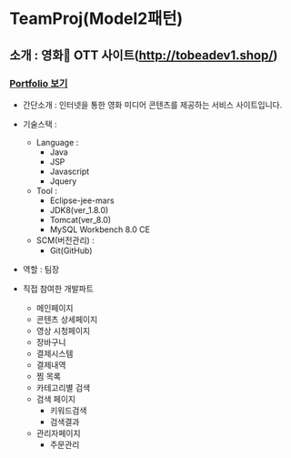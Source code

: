 # TeamProj(Model2패턴)
## 소개 : 영화🎥 OTT 사이트(http://tobeadev1.shop/) <br>
### <a href="https://github.com/singhasla/teamProject/팀프로젝트1.pdf">Portfolio 보기</a>

- 간단소개 : 인터넷을 통한 영화 미디어 콘텐츠를 제공하는 서비스 사이트입니다.

- 기술스택 :
  + Language : 
    * Java
    * JSP
    * Javascript
    * Jquery
  + Tool : 
    * Eclipse-jee-mars
    * JDK8(ver_1.8.0)
    * Tomcat(ver_8.0)
    * MySQL Workbench 8.0 CE
  + SCM(버전관리) :
    * Git(GitHub)

- 역할 : 팀장
- 직접 참여한 개발파트
  + 메인페이지<br>
  + 콘텐츠 상세페이지<br>
  + 영상 시청페이지<br>
  + 장바구니<br>
  + 결제시스템<br>
  + 결제내역<br>
  + 찜 목록<br>
  + 카테고리별 검색<br>
  + 검색 페이지<br>
    * 키워드검색
    * 검색결과<br>
  + 관리자페이지<br>
    * 주문관리<br>
